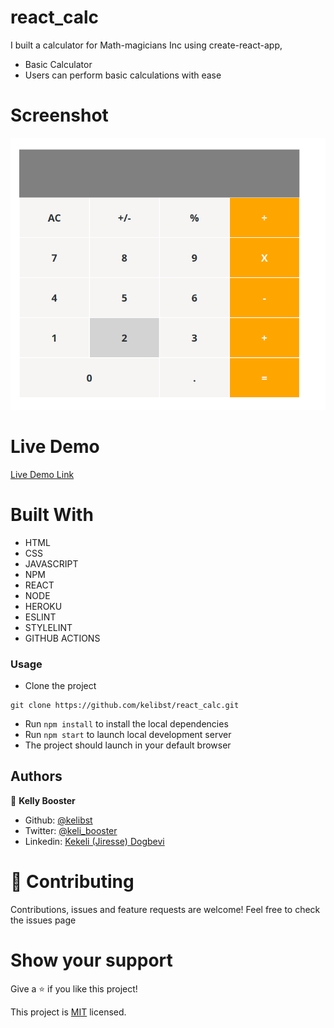 # react_calc
I built a calculator for Math-magicians Inc using create-react-app,

- Basic Calculator
- Users can perform basic calculations with ease

# Screenshot
![Screenshot](screenshot.gif)

# Live Demo
[Live Demo Link](https://calcobuild.herokuapp.com) 


# Built With

- HTML 
- CSS
- JAVASCRIPT
- NPM
- REACT
- NODE
- HEROKU
- ESLINT
- STYLELINT
- GITHUB ACTIONS

### Usage
- Clone the project 
```
git clone https://github.com/kelibst/react_calc.git
```
- Run `npm install` to install the local dependencies
- Run `npm start` to launch local development server
- The project should launch in your default browser


## Authors

👤 **Kelly Booster**

- Github: [@kelibst](https://github.com/kelibst)
- Twitter: [@keli_booster](https://twitter.com/keli_booster)
- Linkedin: [Kekeli (Jiresse) Dogbevi
](https://www.linkedin.com/in/kekeli-dogbevi-jiresse/)


# 🤝 Contributing
Contributions, issues and feature requests are welcome!
Feel free to check the issues page

# Show your support
Give a ⭐️ if you like this project!

This project is [MIT](lic.url) licensed.
